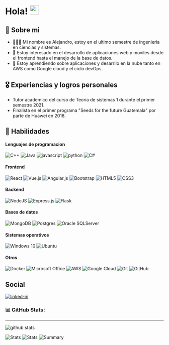 # Hola! <img src="https://media.giphy.com/media/hvRJCLFzcasrR4ia7z/giphy.gif" width="29px">

## 🔎 Sobre mi

- 👨🏼‍🎓 Mi nombre es Alejandro, estoy en el ultimo semestre de ingenieria en ciencias y sistemas.
- 👀 Estoy interesado en el desarrollo de aplicaciones web y moviles desde el frontend hasta el manejo de la base de datos.
- 🌱 Estoy aprendiendo sobre aplicaciones y desarrllo en la nube tanto en AWS como Google cloud y el ciclo devOps.

## 🎖 Experiencias y logros personales

- Tutor academico del curso de Teoria de sistemas 1 durante el primer semestre 2021.
- Finalista en el primer programa "Seeds for the future Guatemala" por parte de Huawei en 2018.

## 🔨 Habilidades

#### Lenguajes de programacion

![C++](https://img.shields.io/badge/c++-%2300599C.svg?style=for-the-badge&logo=c%2B%2B&logoColor=white)
<img alt="Java" src="https://img.shields.io/badge/java-%23ED8B00.svg?style=for-the-badge&logo=java&logoColor=white"/>
![javascript](https://img.shields.io/badge/JavaScript-323330?style=for-the-badge&logo=javascript&logoColor=F7DF1E)
![python](https://img.shields.io/badge/Python-3776AB?style=for-the-badge&logo=python&logoColor=white)
<img alt="C#" src="https://img.shields.io/badge/c%23-%23239120.svg?style=for-the-badge&logo=c-sharp&logoColor=white"/>

#### Frontend

![React](https://img.shields.io/badge/react-%2320232a.svg?style=for-the-badge&logo=react&logoColor=%2361DAFB)
<img alt="Vue.js" src="https://img.shields.io/badge/vuejs-%2335495e.svg?style=for-the-badge&logo=vue-dot-js&logoColor=%234FC08D"/>
<img alt="Angular.js" src="https://img.shields.io/badge/angular.js-%23E23237.svg?style=for-the-badge&logo=angularjs&logoColor=white"/>
<img alt="Bootstrap" src="https://img.shields.io/badge/bootstrap-%23563D7C.svg?style=for-the-badge&logo=bootstrap&logoColor=white"/>
<img alt="HTML5" src="https://img.shields.io/badge/html5-%23E34F26.svg?style=for-the-badge&logo=html5&logoColor=white"/>
<img alt="CSS3" src="https://img.shields.io/badge/css3-%231572B6.svg?style=for-the-badge&logo=css3&logoColor=white"/>

#### Backend
![NodeJS](https://img.shields.io/badge/node.js-%2343853D.svg?style=for-the-badge&logo=node-dot-js&logoColor=white)
<img alt="Express.js" src="https://img.shields.io/badge/express.js-%23404d59.svg?style=for-the-badge&logo=express&logoColor=%2361DAFB"/>
<img alt="Flask" src="https://img.shields.io/badge/flask-%23000.svg?style=for-the-badge&logo=flask&logoColor=white"/>

#### Bases de datos
![MongoDB](https://img.shields.io/badge/MongoDB-%234ea94b.svg?style=for-the-badge&logo=mongodb&logoColor=white)
<img alt="Postgres" src ="https://img.shields.io/badge/postgres-%23316192.svg?style=for-the-badge&logo=postgresql&logoColor=white"/>
<img alt="Oracle" src ="https://img.shields.io/badge/oracle-%23F00000.svg?style=for-the-badge&logo=oracle&logoColor=white" />
SQLServer

#### Sistemas operativos
![Windows 10](https://img.shields.io/badge/Windows-0078D6?style=for-the-badge&logo=windows&logoColor=white)
<img alt="Ubuntu" src="https://img.shields.io/badge/Ubuntu-E95420?style=for-the-badge&logo=ubuntu&logoColor=white" />

#### Otros
![Docker](https://img.shields.io/badge/docker-%230db7ed.svg?style=for-the-badge&logo=docker&logoColor=white)
<img alt="Microsoft Office" src="https://img.shields.io/badge/Microsoft_Office-D83B01?style=for-the-badge&logo=microsoft-office&logoColor=white" />
<img alt="AWS" src="https://img.shields.io/badge/AWS-%23FF9900.svg?style=for-the-badge&logo=amazon-aws&logoColor=white"/>
<img alt="Google Cloud" src="https://img.shields.io/badge/GoogleCloud-%234285F4.svg?style=for-the-badge&logo=google-cloud&logoColor=white"/>
<img alt="Git" src="https://img.shields.io/badge/git-%23F05033.svg?style=for-the-badge&logo=git&logoColor=white"/>
<img alt="GitHub" src="https://img.shields.io/badge/github-%23121011.svg?style=for-the-badge&logo=github&logoColor=white"/>

## Social
[![linked-in](https://img.shields.io/badge/Linked_In-0077B5?style=for-the-badge&logo=LinkedIn&logoColor=white)](https://www.linkedin.com/in/alejandro-garcia-gt/)

### 📊 GitHub Stats:
---
![github stats](https://github-readme-stats.vercel.app/api?username=alejandro-gb&theme=radical&show_icons=true&count_private=true)

![Stats](https://github-profile-summary-cards.vercel.app/api/cards/repos-per-language?username=alejandro-gb&theme=solarized_dark)
![Stats](https://github-profile-summary-cards.vercel.app/api/cards/most-commit-language?username=alejandro-gb&theme=solarized_dark)
![Summary](https://github-profile-summary-cards.vercel.app/api/cards/profile-details?username=alejandro-gb&theme=solarized_dark)

<!---
alejandro-gb/alejandro-gb is a ✨ special ✨ repository because its `README.md` (this file) appears on your GitHub profile.
You can click the Preview link to take a look at your changes.
--->
